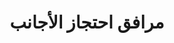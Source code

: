 ---
title: مرافق احتجاز الأجانب
file: Arabstina-Zarizeni-pro-zajisteni-cizincu_IV-15.pdf
situace:
  - facilities-for-detention-of-foreigners
---
